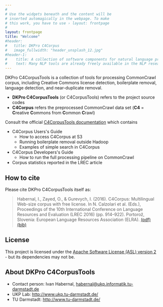 ```yaml
---
#
# Use the widgets beneath and the content will be
# inserted automagically in the webpage. To make
# this work, you have to use › layout: frontpage
#
layout: frontpage
title: "Welcome"
#header:
#	title: DKPro C4Corpus
#   image_fullwidth: "header_unsplash_12.jpg"
#header-1:
#    title: A collection of software components for natural language processing (NLP) based on the Apache UIMA framework.
#    text: Many NLP tools are already freely available in the NLP research community. DKPro Core provides Apache UIMA components wrapping these tools (and some original tools) so they can be used interchangeably in UIMA processing pipelines. DKPro Core builds heavily on uimaFIT which allows for rapid and easy development of NLP processing pipelines, for wrapping existing tools and for creating original UIMA components.
---
```


DKPro C4CorpusTools is a collection of tools for processing CommonCrawl corpus, including Creative Commons license detection, boilerplate removal, language detection, and near-duplicate removal.

* **DKPro C4CorpusTools** (or C4CorpusTools) refers to the project source codes
* **C4Corpus** refers the preprocessed CommonCrawl data set (**C4** = **C**reative **C**ommons from **C**ommon **C**rawl)

Consult the official [C4CorpusTools documentation][C4Corpus_doc_link] which contains

* C4Corpus Users's Guide
  * How to access C4Corpus at S3
  * Running boilerplate removal outside Hadoop
  * Examples of simple search in C4Corpus
* C4Corpus Developers's Guide
  * How to run the full processing pipeline on CommonCrawl
* Corpus statistics reported in the LREC article

How to cite
-----------

Please cite DKPro C4CorpusTools itself as:

> Habernal, I., Zayed, O., & Gurevych, I. (2016). C4Corpus: Multilingual Web-size corpus with free license. In N. Calzolari et al. (Eds.), Proceedings of the 10th International Conference on Language Resources and Evaluation (LREC 2016) (pp. 914–922). Portorož, Slovenia: European Language Resources Association (ELRA).
[(pdf)][LREC_2016_pdf] [(bib)][LREC_2016_bib]

License
-------

This project is licensed under the  [Apache Software License (ASL) version 2][ASL] - but its dependencies may not be.

About DKPro C4CorpusTools
-------------------------

* Contact person: Ivan Habernal, habernal@ukp.informatik.tu-darmstadt.de
* UKP Lab: http://www.ukp.tu-darmstadt.de/
* TU Darmstadt: http://www.tu-darmstadt.de/

[LREC_2016_pdf]: http://www.lrec-conf.org/proceedings/lrec2016/pdf/388_Paper.pdf
[LREC_2016_bib]: https://www.ukp.tu-darmstadt.de/publications/details/?no_cache=1&tx_bibtex_pi1%5Bpub_id%5D=TUD-CS-2016-0023&type=99&tx_bibtex_pi1%5Bbibtex%5D=yes
[ASL]: http://www.apache.org/licenses/LICENSE-2.0
[C4Corpus_doc_link]: https://zoidberg.ukp.informatik.tu-darmstadt.de/jenkins/job/DKPro%20C4Corpus/org.dkpro.c4corpus$dkpro-c4corpus-doc/doclinks/1/
